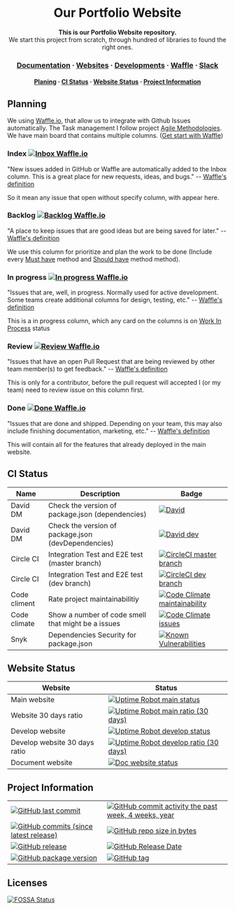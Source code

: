<!-- Title -->
<h1 align="center">
  Our Portfolio Website
</h1>

<p align="center">
  <strong>This is our Portfolio Website repository.</strong><br>
  We start this project from scratch, through hundred of libraries to found the right ones.
</p>

<h3 align="center">
  <a href="https://kamontat.github.io/Portfolio/docs">Documentation</a>
  <span> · </span>
  <a href="https://kamontat.space">Websites</a>
  <span> · </span>
  <a href="https://kamontat.github.io/Portfolio/docs/development">Developments</a>
  <span> · </span>
  <a href="https://waffle.io/kamontat/Portfolio">Waffle</a>
  <span> · </span>
  <a href="https://kcnt.slack.com">Slack</a>
</h3>

<h4 align="center">
  <a href="#planning">Planing</a>
  <span> · </span>
  <a href="#ci-status">CI Status</a>
  <span> · </span>
  <a href="#website-status">Website Status</a>
  <span> · </span>
  <a href="#project-information">Project Information</a>
</h4>

## Planning

We using [Waffle.io](Waffle.io), that allow us to integrate with Github Issues automatically.
The Task management I follow project [Agile Methodologies](https://en.wikipedia.org/wiki/Agile_software_development). We have main board that contains multiple columns. ([Get start with Waffle](https://help.waffle.io/getting-started/getting-started-guide-creating-and-using-waffle-boards))

### Index [![Inbox Waffle.io](https://img.shields.io/waffle/label/kamontat/Portfolio/status%3A%20inbox.svg?style=flat-square)](https://waffle.io/kamontat/Portfolio)

"New issues added in GitHub or Waffle are automatically added to the Inbox column.  This is a great place for new requests, ideas, and bugs." -- [Waffle's definition](https://help.waffle.io/getting-started/getting-started-guide-creating-and-using-waffle-boards)

So it mean any issue that open without specify column, with appear here.

### Backlog [![Backlog Waffle.io](https://img.shields.io/waffle/label/kamontat/Portfolio/status%3A%20backlog.svg?style=flat-square)](https://waffle.io/kamontat/Portfolio)

"A place to keep issues that are good ideas but are being saved for later." -- [Waffle's definition](https://help.waffle.io/getting-started/getting-started-guide-creating-and-using-waffle-boards)

We use this column for prioritize and plan the work to be done (Include every [Must have](https://en.wikipedia.org/wiki/MoSCoW_method) method and [Should have](https://en.wikipedia.org/wiki/MoSCoW_method) method method).

### In progress [![In progress Waffle.io](https://img.shields.io/waffle/label/kamontat/Portfolio/status%3A%20in%20progress.svg?style=flat-square)](https://waffle.io/kamontat/Portfolio)

"Issues that are, well, in progress.  Normally used for active development.  Some teams create additional columns for design, testing, etc." -- [Waffle's definition](https://help.waffle.io/getting-started/getting-started-guide-creating-and-using-waffle-boards)

This is a in progress column, which any card on the columns is on [Work In Process](https://en.wikipedia.org/wiki/Work_in_process) status

### Review [![Review Waffle.io](https://img.shields.io/waffle/label/kamontat/Portfolio/status%3A%20review.svg?style=flat-square)](https://waffle.io/kamontat/Portfolio)

"Issues that have an open Pull Request that are being reviewed by other team member(s) to get feedback." -- [Waffle's definition](https://help.waffle.io/getting-started/getting-started-guide-creating-and-using-waffle-boards)

This is only for a contributor, before the pull request will accepted I (or my team) need to review issue on this column first. 

### Done [![Done Waffle.io](https://img.shields.io/waffle/label/kamontat/Portfolio/status%3A%20done.svg?style=flat-square)](https://waffle.io/kamontat/Portfolio)

"Issues that are done and shipped.  Depending on your team, this may also include finishing documentation, marketing, etc." -- [Waffle's definition](https://help.waffle.io/getting-started/getting-started-guide-creating-and-using-waffle-boards)

This will contain all for the features that already deployed in the main website.

## CI Status

| Name | Description | Badge |
|------|-------------|-------|
| David DM | Check the version of package.json (dependencies) | [![David](https://img.shields.io/david/kamontat/Portfolio.svg?style=flat-square)](https://david-dm.org/kamontat/Portfolio) |
| David DM | Check the version of package.json (devDependencies) | [![David dev](https://img.shields.io/david/dev/kamontat/Portfolio.svg?style=flat-square)](https://david-dm.org/kamontat/Portfolio?type=dev) |
| Circle CI | Integration Test and E2E test (master branch) | [![CircleCI master branch](https://img.shields.io/circleci/project/github/kamontat/Portfolio/master.svg?style=flat-square&label=circleci)](https://circleci.com/gh/kamontat/Portfolio) |
| Circle CI | Integration Test and E2E test (dev branch) | [![CircleCI dev branch](https://img.shields.io/circleci/project/github/kamontat/Portfolio/dev.svg?style=flat-square&label=circleci%20dev)](https://circleci.com/gh/kamontat/Portfolio/tree/dev) |
| Code climent | Rate project maintainabilitiy | [![Code Climate maintainability](https://img.shields.io/codeclimate/maintainability/kamontat/Portfolio.svg?style=flat-square)](https://codeclimate.com/github/kamontat/Portfolio) |
| Code climate | Show a number of code smell that might be a issues | [![Code Climate issues](https://img.shields.io/codeclimate/issues/kamontat/Portfolio.svg?style=flat-square)](https://codeclimate.com/github/kamontat/Portfolio) |
| Snyk | Dependencies Security for package.json | [![Known Vulnerabilities](https://snyk.io/test/github/kamontat/Portfolio/badge.svg?style=flat-square)](https://snyk.io/test/github/kamontat/Portfolio) |

## Website Status

| Website                       | Status   |
|-------------------------------|----------|
| Main website                  | [![Uptime Robot main status](https://img.shields.io/uptimerobot/status/m781574236-3dc4f2438bec1f4dd3ba983a.svg?style=flat-square&label=website)](https://kamontat.space) |
| Website 30 days ratio         | [![Uptime Robot main ratio (30 days)](https://img.shields.io/uptimerobot/ratio/m781574236-3dc4f2438bec1f4dd3ba983a.svg?style=flat-square&label=website%2030%20days)](https://kamontat.space) |
| Develop website               | [![Uptime Robot develop status](https://img.shields.io/uptimerobot/status/m781574551-a6fa71a95951a6d6e499c19d.svg?style=flat-square&label=dev.website)](https://dev.kamontat.space) |
| Develop website 30 days ratio |  [![Uptime Robot develop ratio (30 days)](https://img.shields.io/uptimerobot/ratio/m781574551-a6fa71a95951a6d6e499c19d.svg?style=flat-square&label=dev.website%2030%20days)](https://dev.kamontat.space) |
| Document website              | [![Doc website status](https://img.shields.io/website-up-down-green-red/https/kamontat.github.io/Portfolio/docs.svg?label=docs&style=flat-square)](https://kamontat.github.io/Portfolio) |

## Project Information

|       |       |
|-------|-------|
| [![GitHub last commit](https://img.shields.io/github/last-commit/kamontat/Portfolio.svg?style=flat-square)](https://github.com/kamontat/Portfolio) | [![GitHub commit activity the past week, 4 weeks, year](https://img.shields.io/github/commit-activity/y/kamontat/Portfolio.svg?style=flat-square)](https://github.com/kamontatPortfolio) |
| [![GitHub commits (since latest release)](https://img.shields.io/github/commits-since/kamontat/Portfolio/latest.svg?style=flat-square)](https://github.com/kamontat/Portfolio) | [![GitHub repo size in bytes](https://img.shields.io/github/repo-size/kamontat/Portfolio.svg?style=flat-square)](https://github.com/kamontat/Portfolio) |
[![GitHub release](https://img.shields.io/github/release/kamontat/Portfolio.svg?style=flat-square)](https://github.com/kamontat/Portfolio/releases) | [![GitHub Release Date](https://img.shields.io/github/release-date/kamontat/Portfolio.svg?style=flat-square)](https://github.com/kamontat/Portfolio/releases) |
| [![GitHub package version](https://img.shields.io/github/package-json/v/kamontat/Portfolio.svg?style=flat-square)](https://github.com/kamontat/Portfolio) | [![GitHub tag](https://img.shields.io/github/tag/kamontat/Portfolio.svg?style=flat-square)](https://github.com/kamontat/Portfolio/tags) |

## Licenses

[![FOSSA Status](https://app.fossa.io/api/projects/git%2Bgithub.com%2Fkamontat%2FPortfolio.svg?type=large)](https://app.fossa.io/projects/git%2Bgithub.com%2Fkamontat%2FPortfolio?ref=badge_large)